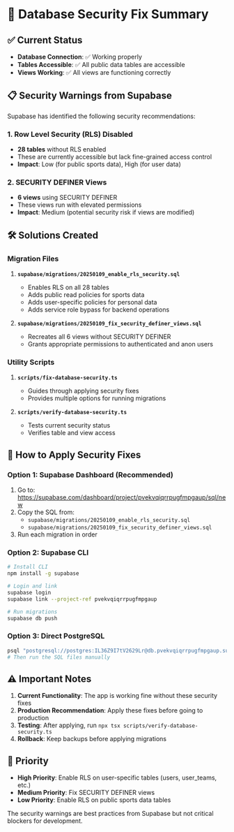 # 🔐 Database Security Fix Summary

## ✅ Current Status
- **Database Connection**: ✅ Working properly
- **Tables Accessible**: ✅ All public data tables are accessible
- **Views Working**: ✅ All views are functioning correctly

## 📋 Security Warnings from Supabase

Supabase has identified the following security recommendations:

### 1. Row Level Security (RLS) Disabled
- **28 tables** without RLS enabled
- These are currently accessible but lack fine-grained access control
- **Impact**: Low (for public sports data), High (for user data)

### 2. SECURITY DEFINER Views
- **6 views** using SECURITY DEFINER
- These views run with elevated permissions
- **Impact**: Medium (potential security risk if views are modified)

## 🛠️ Solutions Created

### Migration Files
1. **`supabase/migrations/20250109_enable_rls_security.sql`**
   - Enables RLS on all 28 tables
   - Adds public read policies for sports data
   - Adds user-specific policies for personal data
   - Adds service role bypass for backend operations

2. **`supabase/migrations/20250109_fix_security_definer_views.sql`**
   - Recreates all 6 views without SECURITY DEFINER
   - Grants appropriate permissions to authenticated and anon users

### Utility Scripts
1. **`scripts/fix-database-security.ts`**
   - Guides through applying security fixes
   - Provides multiple options for running migrations

2. **`scripts/verify-database-security.ts`**
   - Tests current security status
   - Verifies table and view access

## 🚀 How to Apply Security Fixes

### Option 1: Supabase Dashboard (Recommended)
1. Go to: https://supabase.com/dashboard/project/pvekvqiqrrpugfmpgaup/sql/new
2. Copy the SQL from:
   - `supabase/migrations/20250109_enable_rls_security.sql`
   - `supabase/migrations/20250109_fix_security_definer_views.sql`
3. Run each migration in order

### Option 2: Supabase CLI
```bash
# Install CLI
npm install -g supabase

# Login and link
supabase login
supabase link --project-ref pvekvqiqrrpugfmpgaup

# Run migrations
supabase db push
```

### Option 3: Direct PostgreSQL
```bash
psql "postgresql://postgres:IL36Z9I7tV2629Lr@db.pvekvqiqrrpugfmpgaup.supabase.co:5432/postgres"
# Then run the SQL files manually
```

## ⚠️ Important Notes

1. **Current Functionality**: The app is working fine without these security fixes
2. **Production Recommendation**: Apply these fixes before going to production
3. **Testing**: After applying, run `npx tsx scripts/verify-database-security.ts`
4. **Rollback**: Keep backups before applying migrations

## 🎯 Priority
- **High Priority**: Enable RLS on user-specific tables (users, user_teams, etc.)
- **Medium Priority**: Fix SECURITY DEFINER views
- **Low Priority**: Enable RLS on public sports data tables

The security warnings are best practices from Supabase but not critical blockers for development.